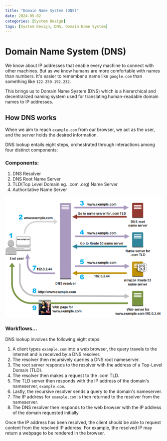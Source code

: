 ```yaml
---
title: "Domain Name System (DNS)"
date: 2024-05-02
categories: [System Design]
tags: [System Design, DNS, Domain Name System]
---
```



# Domain Name System (DNS)

We know about IP addresses that enable every machine to connect with other machines. But as we know humans are more comfortable with names than numbers. It's easier to remember a name like `google.com` than something like `122.250.192.232`.

This brings us to Domain Name System (DNS) which is a hierarchical and decentralized naming system used for translating human-readable domain names to IP addresses.

## How DNS works

When we aim to reach `example.com` from our browser, we act as the user, and the server holds the desired information.

DNS lookup entails eight steps, orchestrated through interactions among four distinct components:


### Components:

1. DNS Resolver
2. DNS Root Name Server
3. TLD(Top Level Domain eg. .com .org) Name Server
4. Authoritative Name Server

![DNS Workflow](static/dns.png)

### Workflows...

DNS lookup involves the following eight steps:

1. A client types `example.com` into a web browser, the query travels to the internet and is received by a DNS resolver.
2. The resolver then recursively queries a DNS root nameserver.
3. The root server responds to the resolver with the address of a Top-Level Domain (TLD).
4. The resolver then makes a request to the .com TLD.
5. The TLD server then responds with the IP address of the domain's nameserver, `example.com`.
6. Lastly, the recursive resolver sends a query to the domain's nameserver.
7. The IP address for `example.com` is then returned to the resolver from the nameserver.
8. The DNS resolver then responds to the web browser with the IP address of the domain requested initially.

Once the IP address has been resolved, the client should be able to request content from the resolved IP address. For example, the resolved IP may return a webpage to be rendered in the browser.